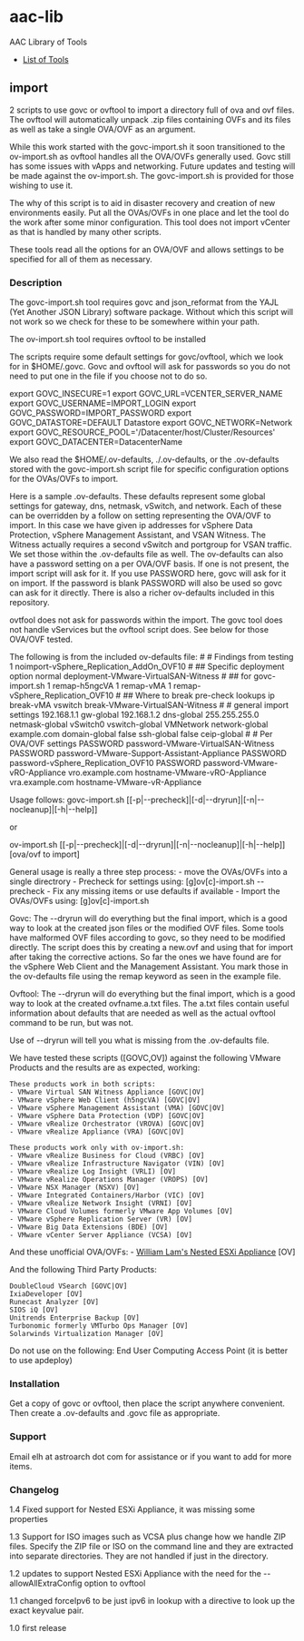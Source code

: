 # aac-lib
AAC Library of Tools

- <a href=https://github.com/Texiwill/aac-lib/tree/master/>List of Tools</a>

## import
2 scripts to use govc or ovftool to import a directory full of ova and
ovf files. The ovftool will automatically unpack .zip files containing
OVFs and its files as well as take a single OVA/OVF as an argument.

While this work started with the govc-import.sh it soon transitioned to
the ov-import.sh as ovftool handles all the OVA/OVFs generally used. Govc
still has some issues with vApps and networking. Future updates and
testing will be made against the ov-import.sh. The govc-import.sh is
provided for those wishing to use it.

The why of this script is to aid in disaster recovery and creation of
new environments easily. Put all the OVAs/OVFs in one place and let the
tool do the work after some minor configuration. This tool does not import vCenter as that is handled by many other scripts.

These tools read all the options for an OVA/OVF and allows settings to
be specified for all of them as necessary.

### Description
The govc-import.sh tool requires govc and json_reformat from the YAJL
(Yet Another JSON Library) software package. Without which this script
will not work so we check for these to be somewhere within your path.

The ov-import.sh tool requires ovftool to be installed

The scripts require some default settings for govc/ovftool, which we
look for in $HOME/.govc. Govc and ovftool will ask for passwords so you
do not need to put one in the file if you choose not to do so.

export GOVC_INSECURE=1
export GOVC_URL=VCENTER_SERVER_NAME
export GOVC_USERNAME=IMPORT_LOGIN
export GOVC_PASSWORD=IMPORT_PASSWORD
export GOVC_DATASTORE=DEFAULT Datastore
export GOVC_NETWORK=Network
export GOVC_RESOURCE_POOL='/Datacenter/host/Cluster/Resources'
export GOVC_DATACENTER=DatacenterName

We also read the $HOME/.ov-defaults, ./.ov-defaults, or the
.ov-defaults stored with the govc-import.sh script file for specific
configuration options for the OVAs/OVFs to import.

Here is a sample .ov-defaults. These defaults represent some
global settings for gateway, dns, netmask, vSwitch, and network. Each of
these can be overridden by a follow on setting representing the OVA/OVF
to import. In this case we have given ip addresses for vSphere Data
Protection, vSphere Management Assistant, and VSAN Witness. The Witness
actually requires a second vSwitch and portgroup for VSAN traffic. We set
those within the .ov-defaults file as well. The ov-defaults can also
have a password setting on a per OVA/OVF basis. If one is not present,
the import script will ask for it. If you use PASSWORD here, govc will
ask for it on import. If the password is blank PASSWORD will also be
used so govc can ask for it directly. There is also a richer ov-defaults
included in this repository.

ovtfool does not ask for passwords within the import. The govc tool does
not handle vServices but the ovftool script does. See below for those
OVA/OVF tested.

The following is from the included ov-defaults file:
	#
	# Findings from testing
	1 noimport-vSphere_Replication_AddOn_OVF10
	#
	## Specific deployment option
	normal deployment-VMware-VirtualSAN-Witness
	#
	## for govc-import.sh
	1 remap-h5ngcVA
	1 remap-vMA
	1 remap-vSphere_Replication_OVF10
	#
	## Where to break pre-check lookups
	ip break-vMA
	vswitch break-VMware-VirtualSAN-Witness
	#
	# general import settings
	192.168.1.1 gw-global
	192.168.1.2 dns-global
	255.255.255.0 netmask-global
	vSwitch0 vswitch-global
	VMNetwork network-global
	example.com domain-global
	false ssh-global
	false ceip-global
	#
	# Per OVA/OVF settings
	PASSWORD password-VMware-VirtualSAN-Witness
	PASSWORD password-VMware-Support-Assistant-Appliance
	PASSWORD password-vSphere_Replication_OVF10
	PASSWORD password-VMware-vRO-Appliance
	vro.example.com hostname-VMware-vRO-Appliance
	vra.example.com hostname-VMware-vR-Appliance

Usage follows:
govc-import.sh [[-p|--precheck]|[-d|--dryrun]|[-n|--nocleanup]|[-h|--help]]

or

ov-import.sh [[-p|--precheck]|[-d|--dryrun]|[-n|--nocleanup]|[-h|--help]] [ova/ovf to import]

General usage is really a three step process:
	- move the OVAs/OVFs into a single directrory
	- Precheck for settings using: [g]ov[c]-import.sh --precheck
	- Fix any missing items or use defaults if available
	- Import the OVAs/OVFs using: [g]ov[c]-import.sh

Govc: The --dryrun will do everything but the final import, which is a good
way to look at the created json files or the modified OVF files. Some
tools have malformed OVF files according to govc, so they need to be
modified directly. The script does this by creating a new.ovf and using
that for import after taking the corrective actions.  So far the
ones we have found are for the vSphere Web Client and the Management
Assistant. You mark those in the ov-defaults file using the remap keyword
as seen in the example file.

Ovftool: The --dryrun will do everything but the final import, which is
a good way to look at the created ovfname.a.txt files. The a.txt files
contain useful information about defaults that are needed as well as
the actual ovftool command to be run, but was not.

Use of --dryrun will tell you what is missing from the .ov-defaults file.

We have tested these scripts ([GOVC,OV]) against the following VMware
Products and the results are as expected, working:

	These products work in both scripts:
	- VMware Virtual SAN Witness Appliance [GOVC|OV]
	- VMware vSphere Web Client (h5ngcVA) [GOVC|OV]
	- VMware vSphere Management Assistant (VMA) [GOVC|OV]
	- VMware vSphere Data Protection (VDP) [GOVC|OV]
	- VMware vRealize Orchestrator (VROVA) [GOVC|OV]
	- VMware vRealize Appliance (VRA) [GOVC|OV]

	These products work only with ov-import.sh:
	- VMware vRealize Business for Cloud (VRBC) [OV]
	- VMware vRealize Infrastructure Navigator (VIN) [OV]
	- VMware vRealize Log Insight (VRLI) [OV]
	- VMware vRealize Operations Manager (VROPS) [OV]
	- VMware NSX Manager (NSXV) [OV]
	- VMware Integrated Containers/Harbor (VIC) [OV]
	- VMware vRealize Network Insight (VRNI) [OV]
	- VMware Cloud Volumes formerly VMware App Volumes [OV]
	- VMware vSphere Replication Server (VR) [OV]
	- VMware Big Data Extensions (BDE) [OV]
	- VMware vCenter Server Appliance (VCSA) [OV]

And these unofficial OVA/OVFs:
	- <a href="http://www.virtuallyghetto.com/2016/11/esxi-6-5-virtual-appliance-is-now-available.html">William Lam's Nested ESXi Appliance</a> [OV]

And the following Third Party Products:

	DoubleCloud VSearch [GOVC|OV]
	IxiaDeveloper [OV]
	Runecast Analyzer [OV]
	SIOS iQ [OV]
	Unitrends Enterprise Backup [OV]
	Turbonomic formerly VMTurbo Ops Manager [OV]
	Solarwinds Virtualization Manager [OV]

Do not use on the following:
	End User Computing Access Point (it is better to use apdeploy)

### Installation
Get a copy of govc or ovftool, then place the script anywhere
convenient. Then create a .ov-defaults and .govc file as appropriate.

### Support
Email elh at astroarch dot com for assistance or if you want to add
for more items.

### Changelog
1.4 Fixed support for Nested ESXi Appliance, it was missing some properties

1.3 Support for ISO images such as VCSA plus change how we handle ZIP files. Specify the ZIP file or ISO on the command line and they are extracted into separate directories. They are not handled if just in the directory.

1.2 updates to support Nested ESXi Appliance with the need for the --allowAllExtraConfig option to ovftool

1.1 changed forceIpv6 to be just ipv6 in lookup with a directive to look up the exact keyvalue pair. 

1.0 first release
